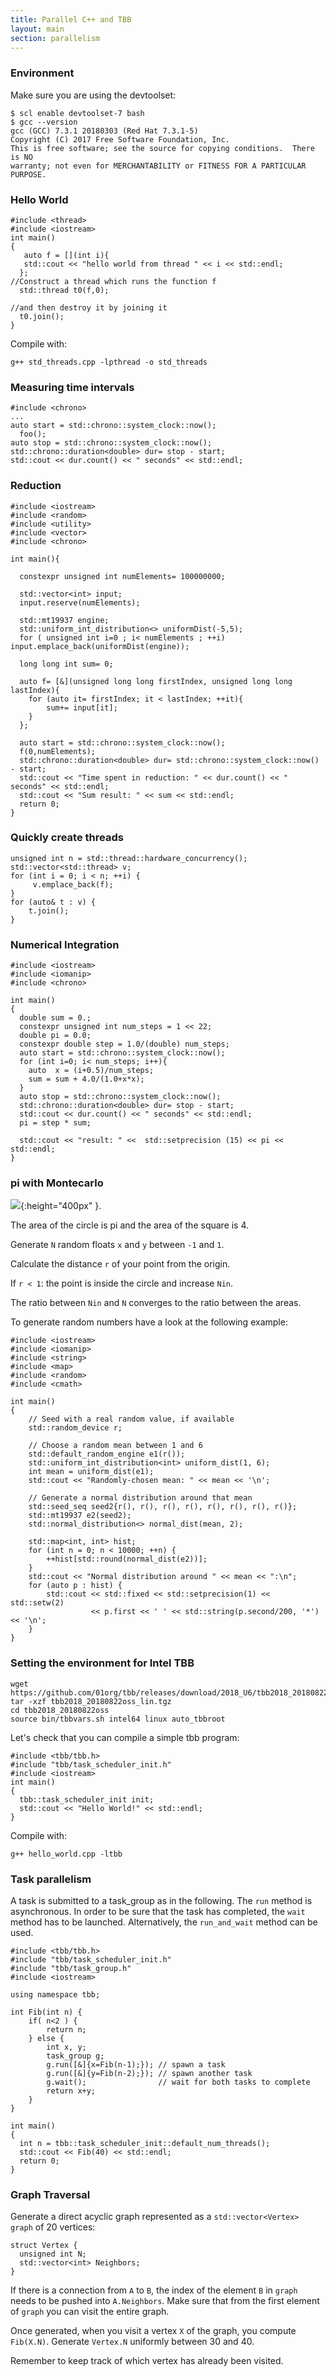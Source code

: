 ```yaml
---
title: Parallel C++ and TBB
layout: main
section: parallelism
---
```

### Environment
Make sure you are using the devtoolset:
~~~
$ scl enable devtoolset-7 bash
$ gcc --version
gcc (GCC) 7.3.1 20180303 (Red Hat 7.3.1-5)
Copyright (C) 2017 Free Software Foundation, Inc.
This is free software; see the source for copying conditions.  There is NO
warranty; not even for MERCHANTABILITY or FITNESS FOR A PARTICULAR PURPOSE.
~~~

### Hello World
~~~
#include <thread>
#include <iostream>
int main()
{
   auto f = [](int i){
   std::cout << "hello world from thread " << i << std::endl;
  };
//Construct a thread which runs the function f
  std::thread t0(f,0);

//and then destroy it by joining it
  t0.join();
}
~~~

Compile with:
~~~
g++ std_threads.cpp -lpthread -o std_threads
~~~


### Measuring time intervals
~~~
#include <chrono>
...
auto start = std::chrono::system_clock::now();
  foo();
auto stop = std::chrono::system_clock::now();
std::chrono::duration<double> dur= stop - start;
std::cout << dur.count() << " seconds" << std::endl;
~~~
### Reduction

~~~
#include <iostream>
#include <random>
#include <utility>
#include <vector>
#include <chrono>

int main(){

  constexpr unsigned int numElements= 100000000;   

  std::vector<int> input;
  input.reserve(numElements);

  std::mt19937 engine;
  std::uniform_int_distribution<> uniformDist(-5,5);
  for ( unsigned int i=0 ; i< numElements ; ++i) input.emplace_back(uniformDist(engine));

  long long int sum= 0;

  auto f= [&](unsigned long long firstIndex, unsigned long long lastIndex){
    for (auto it= firstIndex; it < lastIndex; ++it){
        sum+= input[it];
    }
  };

  auto start = std::chrono::system_clock::now();
  f(0,numElements);
  std::chrono::duration<double> dur= std::chrono::system_clock::now() - start;
  std::cout << "Time spent in reduction: " << dur.count() << " seconds" << std::endl;
  std::cout << "Sum result: " << sum << std::endl;
  return 0;
}
~~~

### Quickly create threads
~~~
unsigned int n = std::thread::hardware_concurrency();
std::vector<std::thread> v;
for (int i = 0; i < n; ++i) {
     v.emplace_back(f);
}
for (auto& t : v) {
    t.join();
}
~~~

### Numerical Integration
~~~
#include <iostream>
#include <iomanip>
#include <chrono>

int main()
{
  double sum = 0.;
  constexpr unsigned int num_steps = 1 << 22;
  double pi = 0.0;
  constexpr double step = 1.0/(double) num_steps;
  auto start = std::chrono::system_clock::now();
  for (int i=0; i< num_steps; i++){
    auto  x = (i+0.5)/num_steps;
    sum = sum + 4.0/(1.0+x*x);
  }
  auto stop = std::chrono::system_clock::now();
  std::chrono::duration<double> dur= stop - start;
  std::cout << dur.count() << " seconds" << std::endl;
  pi = step * sum;

  std::cout << "result: " <<  std::setprecision (15) << pi << std::endl;
}

~~~




### pi with Montecarlo

![](montecarlo_pi.png){:height="400px" }.

The area of the circle is pi and the area of the square is 4.

Generate `N` random floats `x` and `y` between `-1` and `1`.

Calculate the distance `r` of your point from the origin.

If `r < 1`: the point is inside the circle and increase `Nin`.

The ratio between `Nin` and `N` converges to the ratio between the areas.

To generate random numbers have a look at the following example:
```
#include <iostream>
#include <iomanip>
#include <string>
#include <map>
#include <random>
#include <cmath>

int main()
{
    // Seed with a real random value, if available
    std::random_device r;

    // Choose a random mean between 1 and 6
    std::default_random_engine e1(r());
    std::uniform_int_distribution<int> uniform_dist(1, 6);
    int mean = uniform_dist(e1);
    std::cout << "Randomly-chosen mean: " << mean << '\n';

    // Generate a normal distribution around that mean
    std::seed_seq seed2{r(), r(), r(), r(), r(), r(), r(), r()};
    std::mt19937 e2(seed2);
    std::normal_distribution<> normal_dist(mean, 2);

    std::map<int, int> hist;
    for (int n = 0; n < 10000; ++n) {
        ++hist[std::round(normal_dist(e2))];
    }
    std::cout << "Normal distribution around " << mean << ":\n";
    for (auto p : hist) {
        std::cout << std::fixed << std::setprecision(1) << std::setw(2)
                  << p.first << ' ' << std::string(p.second/200, '*') << '\n';
    }
}

```


### Setting the environment for Intel TBB

~~~
wget https://github.com/01org/tbb/releases/download/2018_U6/tbb2018_20180822oss_lin.tgz
tar -xzf tbb2018_20180822oss_lin.tgz
cd tbb2018_20180822oss
source bin/tbbvars.sh intel64 linux auto_tbbroot
~~~

Let's check that you can compile a simple tbb program:
~~~
#include <tbb/tbb.h>
#include "tbb/task_scheduler_init.h"
#include <iostream>
int main()
{
  tbb::task_scheduler_init init;
  std::cout << "Hello World!" << std::endl;
}
~~~

Compile with:
~~~
g++ hello_world.cpp -ltbb
~~~


### Task parallelism

A task is submitted to a task_group as in the following.
The `run` method is asynchronous. In order to be sure that the task has completed, the `wait` method has to be launched.
Alternatively, the `run_and_wait` method can be used.


~~~
#include <tbb/tbb.h>
#include "tbb/task_scheduler_init.h"
#include "tbb/task_group.h"
#include <iostream>

using namespace tbb;

int Fib(int n) {
    if( n<2 ) {
        return n;
    } else {
        int x, y;
        task_group g;
        g.run([&]{x=Fib(n-1);}); // spawn a task
        g.run([&]{y=Fib(n-2);}); // spawn another task
        g.wait();                // wait for both tasks to complete
        return x+y;
    }
}

int main()
{
  int n = tbb::task_scheduler_init::default_num_threads();
  std::cout << Fib(40) << std::endl;
  return 0;
}
~~~

### Graph Traversal

Generate a direct acyclic graph represented as a `std::vector<Vertex> graph` of 20 vertices:
~~~
struct Vertex {
  unsigned int N;
  std::vector<int> Neighbors;
}
~~~

If there is a connection from `A` to `B`, the index of the element `B` in `graph` needs to be pushed into `A.Neighbors`.
Make sure that from the first element of `graph` you can visit the entire graph.

Once generated, when you visit a vertex `X` of the graph, you compute `Fib(X.N)`. Generate `Vertex.N` uniformly between 30 and 40.

Remember to keep track of which vertex has already been visited.
